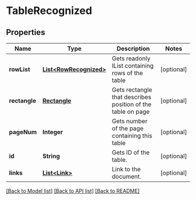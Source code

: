 ﻿
# TableRecognized


## Properties
Name | Type | Description | Notes
------------ | ------------- | ------------- | -------------
**rowList** | [**List&lt;RowRecognized&gt;**](RowRecognized.md) | Gets readonly IList containing rows of the table | [optional]
**rectangle** | [**Rectangle**](Rectangle.md) | Gets rectangle that describes position of the table on page | [optional]
**pageNum** | **Integer** | Gets number of the page containing this table | [optional]
**id** | **String** | Gets ID of the table. | [optional]
**links** | [**List&lt;Link&gt;**](Link.md) | Link to the document. | [optional]


[[Back to Model list]](../README.md#documentation-for-models) [[Back to API list]](../README.md#documentation-for-api-endpoints) [[Back to README]](../README.md)


